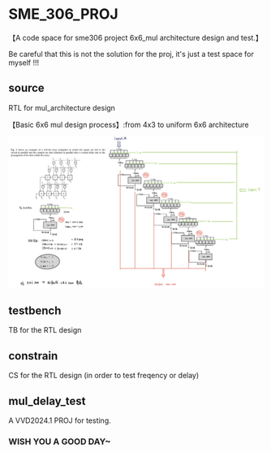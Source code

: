 # SME_306_PROJ
【A code space for sme306 project 6x6_mul architecture design and test.】 

Be careful that this is not the solution for the proj, it's just a test space for myself !!!

## source 
RTL for mul_architecture design 

【Basic 6x6 mul design process】:from 4x3 to uniform 6x6 architecture

![image](image/draft_for_basic_6x6_mul.jpg)

## testbench  
TB for the RTL design

## constrain
CS for the RTL design (in order to test freqency or delay)

## mul_delay_test
A VVD2024.1 PROJ for testing.


### WISH YOU A GOOD DAY~

